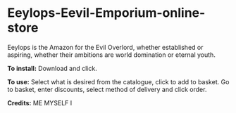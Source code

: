 # Eeylops-Eevil-Emporium-online-store
Eeylops is the Amazon for the Evil Overlord, whether established or aspiring, whether their ambitions are world domination or eternal youth.

**To install:**
Download and click.

**To use:**
Select what is desired from the catalogue, click to add to basket.
Go to basket, enter discounts, select method of delivery and click order.

**Credits:**
ME
MYSELF
I
